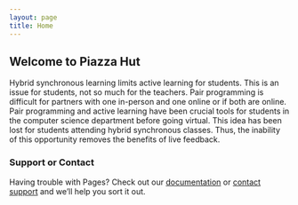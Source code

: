 ```yaml
---
layout: page
title: Home
---
```


## Welcome to Piazza Hut

Hybrid synchronous learning limits active learning for students. This is an issue for students, not so much for the teachers. Pair programming is difficult for partners with one in-person and one online or if both are online. Pair programming and active learning have been crucial tools for students in the computer science department before going virtual. This idea has been lost for students attending hybrid synchronous classes. Thus, the inability of this opportunity removes the benefits of live feedback. 

### Support or Contact

Having trouble with Pages? Check out our [documentation](https://docs.github.com/categories/github-pages-basics/) or [contact support](https://support.github.com/contact) and we’ll help you sort it out.
